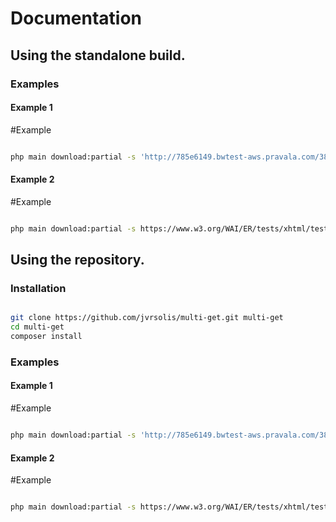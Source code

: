 
# Documentation

## Using the standalone build.

### Examples

#### Example 1
#Example

```bash

php main download:partial -s 'http://785e6149.bwtest-aws.pravala.com/384MB.jar' -d 4mb -c 1mb

```

#### Example 2
#Example

```bash

php main download:partial -s https://www.w3.org/WAI/ER/tests/xhtml/testfiles/resources/pdf/dummy.pdf -d 4mb -c 1mb -p ./storage/dummy.pdf

```

## Using the repository.

### Installation

```bash

git clone https://github.com/jvrsolis/multi-get.git multi-get
cd multi-get
composer install

```

### Examples

#### Example 1
#Example

```bash

php main download:partial -s 'http://785e6149.bwtest-aws.pravala.com/384MB.jar' -d 4mb -c 1mb

```

#### Example 2
#Example

```bash

php main download:partial -s https://www.w3.org/WAI/ER/tests/xhtml/testfiles/resources/pdf/dummy.pdf -d 4mb -c 1mb

```
